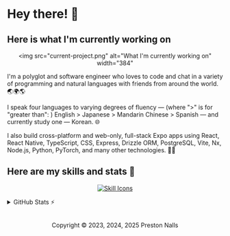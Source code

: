 # Hey there! 👋

## Here is what I'm currently working on

<div align="center">

<img 
    src="current-project.png" 
    alt="What I'm currently working on"
    width="384"
>

</div>

I'm a polyglot and software engineer who loves to code and chat in a variety of programming and natural languages with friends from around the world. 🌏🌍🌎

I speak four languages to varying degrees of fluency — (where ">" is for "greater than": ) English > Japanese > Mandarin Chinese > Spanish — and currently study one — Korean. 🌐

I also build cross-platform and web-only, full-stack Expo apps using React, React Native, TypeScript, CSS, Express, Drizzle ORM, PostgreSQL, Vite, Nx, Node.js, Python, PyTorch, and many other technologies. 🧑‍💻

## Here are my skills and stats 💪
<div align="center">

[![Skill Icons](https://skillicons.dev/icons?i=git,html,js,tailwind,go,react,css,ts,sass,astro,vite,figma,github,markdown,pytorch,tensorflow,java,linux,py,nodejs,django,mongodb,windows,cpp,apple,bash,express,mysql&perline=14)](https://skillicons.dev)

</div>

<details>
    <summary>GitHub Stats ⚡️</summary>
<div align="center">
<img height="174px" src="https://github-readme-stats.vercel.app/api?username=pjnalls&theme=tokyonight&title_color=cc3779&&bg_color=0,61dbfb,65e5de&text_color=123a5b&hide_border=true&layout=compact,private-repos=true" />
<img height="174px"src="https://github-readme-stats.vercel.app/api/top-langs?username=pjnalls&theme=tokyonight&title_color=cc3779&&bg_color=0,61dbfb,65e5de&text_color=123a5b&hide_border=true&layout=compact&count_private=true" />
</div>
</details>

<div align="center">

<footer>

<br />

Copyright © 2023, 2024, 2025 Preston Nalls

</footer>

</div>
